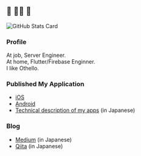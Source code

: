 ## 🍵 🧘‍♂️ 🍵
![GitHub Stats Card](https://github-readme-stats.vercel.app/api?username=sensuikan1973&count_private=true&theme=tokyonight)

### Profile
At job, Server Engineer.  
At home, Flutter/Firebase Enginner.  
I like Othello.

### Published My Application
- [iOS](https://apps.apple.com/jp/developer/shimizu-naoki/id1308323177)
- [Android](https://play.google.com/store/apps/developer?id=Naoki+Shimizu&hl=ja)
- [Technical description of my apps](https://done-sensuikan1973.com/programming) (in Japanese)

### Blog
- [Medium](https://medium.com/@sensuikan1973) (in Japanese)
- [Qiita](https://qiita.com/sensuikan1973) (in Japanese)
